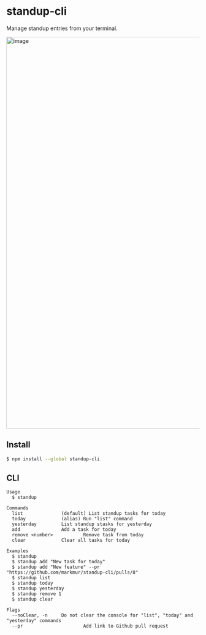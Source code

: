 # standup-cli

Manage standup entries from your terminal.

<img width="1023" alt="image" src="https://user-images.githubusercontent.com/2034704/153878385-a556f6d8-37e7-4c2d-b38f-c1bf444ef96c.png">

## Install

```bash
$ npm install --global standup-cli
```

## CLI

```
Usage
  $ standup

Commands
  list				(default) List standup tasks for today
  today				(alias) Run "list" command
  yesterday			List standup stasks for yesterday
  add				Add a task for today
  remove <number>			Remove task from today
  clear				Clear all tasks for today

Examples
  $ standup
  $ standup add "New task for today"
  $ standup add "New feature" --pr "https://github.com/markmur/standup-cli/pulls/8"
  $ standup list
  $ standup today
  $ standup yesterday
  $ standup remove 1
  $ standup clear

Flags
  --noClear, -n		Do not clear the console for "list", "today" and "yesterday" commands
  --pr						Add link to Github pull request
```
